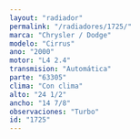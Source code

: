 ```yaml
---
layout: "radiador"
permalink: "/radiadores/1725/"
marca: "Chrysler / Dodge"
modelo: "Cirrus"
ano: "2000"
motor: "L4 2.4"
transmision: "Automática"
parte: "63305"
clima: "Con clima"
alto: "24 1/2"
ancho: "14 7/8"
observaciones: "Turbo"
id: "1725"
---
```


